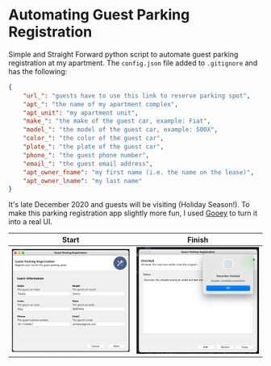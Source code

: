 # Automating Guest Parking Registration

Simple and Straight Forward python script to automate guest parking registration at my apartment. The `config.json` file added to `.gitignore` and has the following:

``` json
{
    "url_": "guests have to use this link to reserve parking spot",
    "apt_": "the name of my apartment complex",
    "apt_unit": "my apartment unit",
    "make_": "the make of the guest car, example: Fiat",
    "model_": "the model of the guest car, example: 500X",
    "color_": "the color of the guest car",
    "plate_": "the plate of the guest car",
    "phone_": "the guest phone number",
    "email_": "the guest email address",
    "apt_owner_fname": "my first name (i.e. the name on the lease)",
    "apt_owner_lname": "my last name"
}
```

It's late December 2020 and guests will be visiting (Holiday Season!). To make this parking registration app slightly more fun, I used [Gooey](https://github.com/chriskiehl/Gooey) to turn it into a real UI.

Start | Finish
----- | ------
![Start](/images/landing.png) | ![Finish](/images/finish.png)
